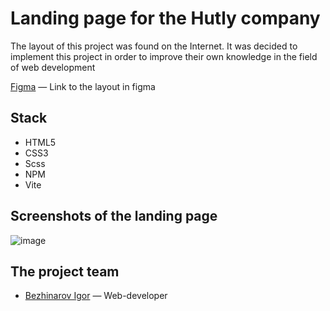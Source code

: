 # Landing page for the Hutly company
The layout of this project was found on the Internet. It was decided to implement this project in order to improve their own knowledge in the field of web development

[Figma](https://www.figma.com/design/NkjSxQJfjplQvCJN1p52fI/Real-estate-Landing-page-UI-Kit-(Community)?m=auto&t=qnzOMCo6cf4klKWa-6) — Link to the layout in figma

## Stack
- HTML5
- CSS3
- Scss
- NPM
- Vite

## Screenshots of the landing page
![image](https://github.com/theibd56/hutlySite/assets/84173880/ceb4f491-218d-4b46-b77a-decd78642ff6)

## The project team
- [Bezhinarov Igor](https://t.me/theibd56) — Web-developer
